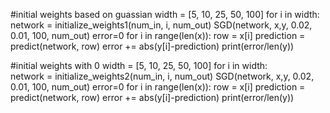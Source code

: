 #initial weights based on guassian
width = [5, 10, 25, 50, 100]
for i in width:    
    network = initialize_weights1(num_in, i, num_out)
    SGD(network, x,y, 0.02, 0.01, 100, num_out)
    error=0
    for i in range(len(x)):
        row = x[i]
        prediction = predict(network, row)
        error += abs(y[i]-prediction)
    print(error/len(y))
    
#initial weights with 0
width = [5, 10, 25, 50, 100]
for i in width:    
    network = initialize_weights2(num_in, i, num_out)
    SGD(network, x,y, 0.02, 0.01, 100, num_out)
    error=0
    for i in range(len(x)):
        row = x[i]
        prediction = predict(network, row)
        error += abs(y[i]-prediction)
    print(error/len(y))
